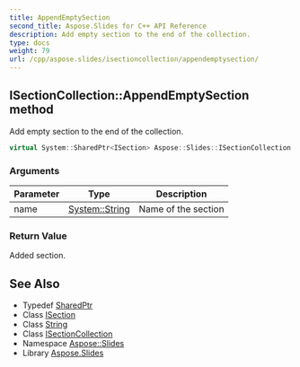 ```yaml
---
title: AppendEmptySection
second_title: Aspose.Slides for C++ API Reference
description: Add empty section to the end of the collection.
type: docs
weight: 79
url: /cpp/aspose.slides/isectioncollection/appendemptysection/
---
```

## ISectionCollection::AppendEmptySection method


Add empty section to the end of the collection.

```cpp
virtual System::SharedPtr<ISection> Aspose::Slides::ISectionCollection::AppendEmptySection(System::String name)=0
```


### Arguments

| Parameter | Type | Description |
| --- | --- | --- |
| name | [System::String](../../../system/string/) | Name of the section |

### Return Value

Added section.

## See Also

* Typedef [SharedPtr](../../../system/sharedptr/)
* Class [ISection](../../isection/)
* Class [String](../../../system/string/)
* Class [ISectionCollection](../)
* Namespace [Aspose::Slides](../../)
* Library [Aspose.Slides](../../../)
